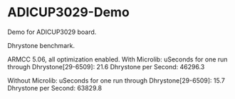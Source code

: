 # ADICUP3029-Demo
Demo for ADICUP3029 board.

Dhrystone benchmark.

ARMCC 5.06, all optimization enabled. With Microlib:
uSeconds for one run through Dhrystone[29-6509]: 21.6
Dhrystone per Second:	46296.3

Without Microlib:
uSeconds for one run through Dhrystone[29-6509]: 15.7
Dhrystone per Second:	63829.8

